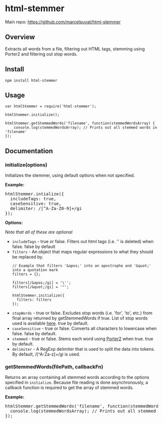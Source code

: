 # html-stemmer #

Main repo: https://github.com/marcelpuyat/html-stemmer

## Overview ##

Extracts all words from a file, filtering out HTML tags, stemming using Porter2 and filtering out stop words.  

## Install ##

	npm install html-stemmer

## Usage ##

	var htmlStemmer = require('html-stemmer');

	htmlStemmer.initialize();

	htmlStemmer.getStemmedWords('filename', function(stemmedWordsArray) {
		console.log(stemmedWordsArray); // Prints out all stemmed words in 'filename'
	});

## Documentation ##

### initialize(options)

Initializes the stemmer, using default options when not specified.

__Example:__
<pre>
htmlStemmer.intialize({
  includeTags: true,
  caseSensitive: true,
  delimiter: /[^A-Za-Z0-9]+/gi
});
</pre>
	
__Options:__

*Note that all of these are optional*
* `includeTags` - true or false. Filters out html tags (i.e. '<body>' is deleted) when false. false by default
* `filters` - An object that maps regular expressions to what they should be replaced by.
	```
	// Example that filters '&apos;' into an apostrophe and '&quot;' into a quotation mark
	filters = {};
	
	filters[/&apos;/gi] = '\'';
	filters[/&quot;/gi] = '"';
	
	htmlStemmer.initialize({
	  filters: filters
	});
	```
* `stopWords` - true or false. Excludes stop words (i.e. 'for', 'to', etc.) from final array returned by getStemmedWords if true. List of stop words used is available [here](https://github.com/huned/node-stopwords/blob/master/english.js). true by default.
* `caseSensitive` - true or false. Converts all characters to lowercase when false. false by default.
* `stemmed` - true or false. Stems each word using [Porter2](https://www.npmjs.com/package/stem-porter) when true. true by default.
* `delimiter` - A RegExp delimiter that is used to split the data into tokens. By default, /[^A-Za-z]+/gi is used.

### getStemmedWords(filePath, callbackFn)

Returns an array containing all stemmed words according to the options specified in `initialize`. Because file reading is done asynchronously, a callback function is required to get the array of stemmed words.

__Example:__
<pre>
htmlStemmer.getStemmedWords('filename', function(stemmedWordsArray) {
  console.log(stemmedWordsArray); // Prints out all stemmed words in 'filename'
});
</pre>
